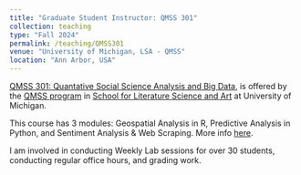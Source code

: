 ```yaml
---
title: "Graduate Student Instructor: QMSS 301"
collection: teaching
type: "Fall 2024"
permalink: /teaching/QMSS301
venue: "University of Michigan, LSA - QMSS"
location: "Ann Arbor, USA"
---
```


[QMSS 301: Quantative Social Science Analysis and Big Data](https://lsa.umich.edu/qmss/minor-program/requirements-and-curriculum/qmss-301.html), is offered by the [QMSS program](https://lsa.umich.edu/qmss) in [School for Literature Science and Art](https://lsa.umich.edu) at University of Michigan.

This course has 3 modules: Geospatial Analysis in R, Predictive Analysis in Python, and Sentiment Analysis & Web Scraping. More info [here](https://lsa.umich.edu/qmss/minor-program/requirements-and-curriculum/qmss-301.html).

I am involved in conducting Weekly Lab sessions for over 30 students, conducting regular office hours, and grading work.
